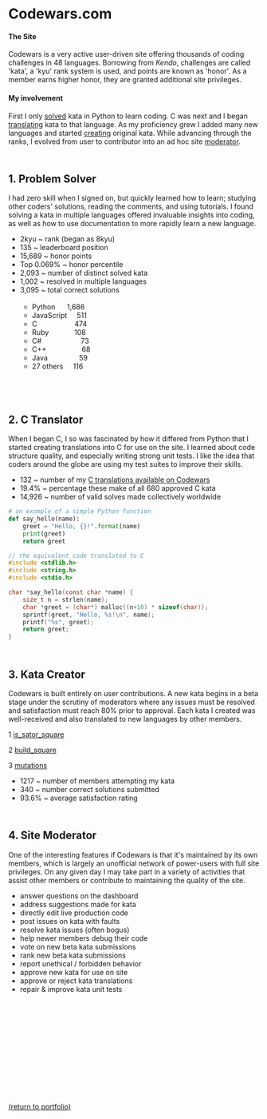 # Codewars.com

#### The Site

<!-- <a href="https://codewars.com">Codewars</a> -->
Codewars is a very active user-driven site offering thousands of coding challenges in 48 languages. Borrowing from _Kendo_, challenges are called 'kata', a 'kyu' rank system is used, and points are known as 'honor'. As a member earns higher honor, they are granted additional site privileges.

#### My involvement

First I only <a href="https://rowcased.github.io/codewars.html#solver">solved</a> kata in Python to learn coding. C was next and I began <a href="https://rowcased.github.io/codewars.html#translator">translating</a> kata to that language. As my proficiency grew I added many new languages and started <a href="https://rowcased.github.io/codewars.html#creator">creating</a> original kata. While advancing through the ranks, I evolved from user to contributor into an ad hoc site <a href="https://rowcased.github.io/codewars.html#moderator">moderator</a>.

<h2 id="solver"><br>1. Problem Solver</h2>

I had zero skill when I signed on, but quickly learned how to learn; studying other coders' solutions, reading the comments, and using tutorials. I found solving a kata in multiple languages offered invaluable insights into coding, as well as how to use documentation to more rapidly learn a new language.

* 2kyu ~ rank (began as 8kyu)
* 135 ~ leaderboard position 
* 15,689 ~ honor points 
* Top 0.069% ~ honor percentile
* 2,093 ~ number of distinct solved kata
* 1,002 ~ resolved in multiple languages
* 3,095 ~ total correct solutions<br><br>
  * Python&nbsp;&nbsp;&nbsp;&nbsp;&nbsp;&nbsp;1,686
  * JavaScript&nbsp;&nbsp;&nbsp;&nbsp;&nbsp;511
  * C&nbsp;&nbsp;&nbsp;&nbsp;&nbsp;&nbsp;&nbsp;&nbsp;&nbsp;&nbsp;&nbsp;&nbsp;&nbsp;&nbsp;&nbsp;&nbsp;&nbsp;&nbsp;&nbsp;474
  * Ruby&nbsp;&nbsp;&nbsp;&nbsp;&nbsp;&nbsp;&nbsp;&nbsp;&nbsp;&nbsp;&nbsp;&nbsp;&nbsp;108
  * C#&nbsp;&nbsp;&nbsp;&nbsp;&nbsp;&nbsp;&nbsp;&nbsp;&nbsp;&nbsp;&nbsp;&nbsp;&nbsp;&nbsp;&nbsp;&nbsp;&nbsp;&nbsp;&nbsp;&nbsp;73
  * C++&nbsp;&nbsp;&nbsp;&nbsp;&nbsp;&nbsp;&nbsp;&nbsp;&nbsp;&nbsp;&nbsp;&nbsp;&nbsp;&nbsp;&nbsp;&nbsp;&nbsp;&nbsp;68
  * Java&nbsp;&nbsp;&nbsp;&nbsp;&nbsp;&nbsp;&nbsp;&nbsp;&nbsp;&nbsp;&nbsp;&nbsp;&nbsp;&nbsp;&nbsp;&nbsp;59
  * 27 others&nbsp;&nbsp;&nbsp;&nbsp;&nbsp;116

<br>


<h2 id="translator"><br>2. C Translator</h2>

When I began C, I so was fascinated by how it differed from Python that I started creating translations into C for use on the site. I learned about code structure quality, and especially writing strong unit tests. I like the idea that coders around the globe are using my test suites to improve their skills.

* 132 ~ number of my [C translations available on Codewars](/C_translations)
* 19.4% ~ percentage these make of all 680 approved C kata
* 14,926 ~ number of valid solves made collectively worldwide

```python
# an example of a simple Python function
def say_hello(name):
    greet = "Hello, {}!".format(name)
    print(greet)
    return greet
```
```c
// the equivalent code translated to C
#include <stdlib.h>
#include <string.h>
#include <stdio.h>

char *say_hello(const char *name) {
    size_t n = strlen(name);
    char *greet = (char*) malloc((n+10) * sizeof(char));
    sprintf(greet, "Hello, %s!\n", name);
    printf("%s", greet);
    return greet;
}
```

<h2 id="creator"><br>3. Kata Creator</h2>

Codewars is built entirely on user contributions. A new kata begins in a beta stage under the scrutiny of moderators where any issues must be resolved and satisfaction must reach 80% prior to approval. Each kata I created was well-received and also translated to new languages by other members.

1 [is_sator_square](https://rowcased.github.io/is_sator_square)<br>
<!-- &nbsp;&nbsp;&nbsp;&nbsp;&nbsp;&nbsp;The first kata was based on a stone tablet found at Pompeii, known as a "sator square". It is an form of two dimentional palindrome admitting four symmetries. The coder of this kata must study the pattern of characters on the square and determine whether it conforms to the regulations of a sator square. -->

2 [build_square](https://rowcased.github.io/build_square)<br>
<!-- &nbsp;&nbsp;&nbsp;&nbsp;&nbsp;&nbsp;This one was based on my experience playing with toy blocks with my daughter and as a kid myself. I simply created a challenge for the coder to determine if a square could be built out of the available different-sized blocks. -->

3 [mutations](https://rowcased.github.io/mutations)<br>
<!-- &nbsp;&nbsp;&nbsp;&nbsp;&nbsp;&nbsp;This kata was inspired by playing word games on road trips. This game involves altering a word by changing one letter. The coder is tasked with running a game between two fictional players who are trying to think up new words, such that the program determines the winner of the game. -->

* 1217 ~ number of members attempting my kata
* 340 ~ number correct solutions submitted
* 93.6% ~ average satisfaction rating

<h2 id="moderator"><br>4. Site Moderator</h2>

One of the interesting features if Codewars is that it's maintained by its own members, which is largely an unofficial network of power-users with full site privileges. On any given day I may take part in a variety of activities that assist other members or contribute to maintaining the quality of the site.

* answer questions on the dashboard
* address suggestions made for kata
* directly edit live production code
* post issues on kata with faults
* resolve kata issues (often bogus)
* help newer members debug their code
* vote on new beta kata submissions 
* rank new beta kata submissions
* report unethical / forbidden behavior
* approve new kata for use on site
* approve or reject kata translations
* repair & improve kata unit tests
<br><br><br><br><br><br><br><br><br><br><br><br><br>

<a href="https://rowcased.github.io/">(return to portfolio)</a>

<!-- For more details see [GitHub Flavored Markdown](https://guides.github.com/features/mastering-markdown/). -->

